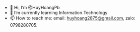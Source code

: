 - 👋 Hi, I’m @HuyHoangPb
- 🌱 I’m currently learning Information Technology
- 📫 How to reach me: email: huyhoang2875@gmail.com, zalo: 0798280705.


